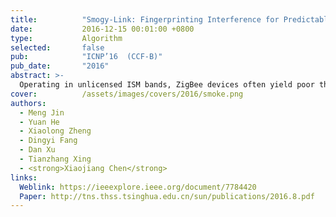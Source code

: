 ```yaml
---
title:          "Smogy-Link: Fingerprinting Interference for Predictable Wireless Concurrency"
date:           2016-12-15 00:01:00 +0800
type:           Algorithm
selected:       false
pub:            "ICNP’16  (CCF-B)"
pub_date:       "2016"
abstract: >-
  Operating in unlicensed ISM bands, ZigBee devices often yield poor throughput and packet reception ratio due to the interference from ever increasing wireless devices in 2.4 GHz band. Although there have been many efforts made for interference avoidance, they come at the cost of miscellaneous overhead, which oppositely hurts channel utilization. Our empirical results show that, a specific interference is likely to have different influence on different outbound links of a ZigBee sender, which indicates the chance of concurrent transmissions. Based on this insight, we propose Smoggy-Link, a practical protocol to exploit the potential concurrency for adaptive ZigBee transmissions under harsh interference. Smoggy-Link maintains an accurate link model to describe and trace the relationship between interference and link quality of the sender's outbound links. With such a link model, Smoggy-Link can obtain fine-grained spatiotemporal link information through a low-cost interference identification method. The link information is further utilized for adaptive link selection and intelligent transmission schedule. We implement and evaluate a prototype of our approach with TinyOS and TelosB motes. The evaluation results show that Smoggy-Link has consistent improvements in both throughput and packet reception ratio under interference from various interferer.
cover:          /assets/images/covers/2016/smoke.png
authors:
  - Meng Jin
  - Yuan He
  - Xiaolong Zheng
  - Dingyi Fang
  - Dan Xu
  - Tianzhang Xing
  - <strong>Xiaojiang Chen</strong>
links:
  Weblink: https://ieeexplore.ieee.org/document/7784420
  Paper: http://tns.thss.tsinghua.edu.cn/sun/publications/2016.8.pdf
---
```

